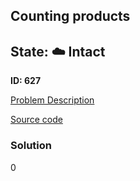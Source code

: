 ## Counting products

## State: :cloud: **Intact**

**ID: 627**

[Problem Description](https://projecteuler.net/problem=627)

[Source code](main.cpp)

### Solution
0